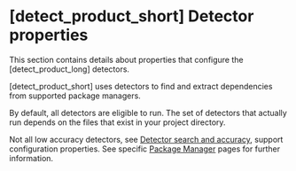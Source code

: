 # [detect_product_short] Detector properties

This section contains details about properties that configure the [detect_product_long] detectors.

[detect_product_short] uses detectors to find and extract dependencies from supported package managers.

By default, all detectors are eligible to run. The set of detectors that actually run depends on the files that exist in your project directory. 

<note type="note">Not all low accuracy detectors, see [Detector search and accuracy](../../runningdetect/detectorcascade.md), support configuration properties. See specific [Package Manager](../../packagemgrs/overview.md) pages for further information.</note>
